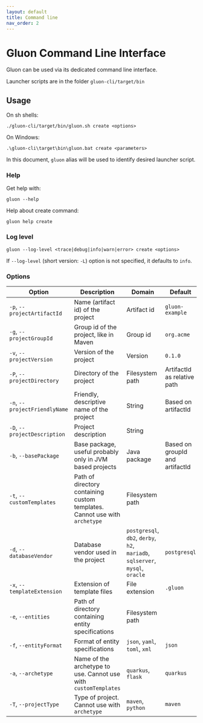 ```yaml
---
layout: default
title: Command line
nav_order: 2
---
```


# Gluon Command Line Interface

Gluon can be used via its dedicated command line interface.

Launcher scripts are in the folder `gluon-cli/target/bin`

## Usage
On sh shells:
```shell
./gluon-cli/target/bin/gluon.sh create <options>
```
On Windows:
```
.\gluon-cli\target\bin\gluon.bat create <parameters>
```

In this document, `gluon` alias will be used to identify desired launcher script.

### Help
Get help with:
```shell
gluon --help
```

Help about create command:
```shell
gluon help create
```

### Log level
```shell
gluon --log-level <trace|debug|info|warn|error> create <options>
```

If `--log-level` (short version: `-L`) option is not specified, it defaults to `info`.

### Options

| Option                        | Description                                                                | Domain                                                                        | Default                         |
|-------------------------------|----------------------------------------------------------------------------|-------------------------------------------------------------------------------|---------------------------------|
| `-p`, `--projectArtifactId`   | Name (artifact id) of the project                                          | Artifact id                                                                   | `gluon-example`                 |     
| `-g`, `--projectGroupId`      | Group id of the project, like in Maven                                     | Group id                                                                      | `org.acme`                      |     
| `-v`, `--projectVersion`      | Version of the project                                                     | Version                                                                       | `0.1.0`                         |    
| `-P`, `--projectDirectory`    | Directory of the project                                                   | Filesystem path                                                               | ArtifactId as relative path     |   
| `-n`, `--projectFriendlyName` | Friendly, descriptive name of the project                                  | String                                                                        | Based on artifactId             |
| `-D`, `--projectDescription`  | Project description                                                        | String                                                                        |                                 |
| `-b`, `--basePackage`         | Base package, useful probably only in JVM based projects                   | Java package                                                                  | Based on groupId and artifactId |     
| `-t`, `--customTemplates`     | Path of directory containing custom templates. Cannot use with `archetype` | Filesystem path                                                               |                                 |   
| `-d`, `--databaseVendor`      | Database vendor used in the project                                        | `postgresql`, `db2`, `derby`, `h2`, `mariadb`, `sqlserver`, `mysql`, `oracle` | `postgresql`                    |    
| `-x`, `--templateExtension`   | Extension of template files                                                | File extension                                                                | `.gluon`                        |
| `-e`, `--entities`            | Path of directory containing entity specifications                         | Filesystem path                                                               |                                 |
| `-f`, `--entityFormat`        | Format of entity specifications                                            | `json`, `yaml`, `toml`, `xml`                                                 | `json`                          |   
| `-a`, `--archetype`           | Name of the archetype to use. Cannot use with `customTemplates`            | `quarkus`, `flask`                                                            | `quarkus`                       |
| `-T`, `--projectType`         | Type of project. Cannot use with `archetype`                               | `maven`, `python`                                                             | `maven`                         |
